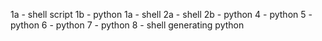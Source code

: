 1a - shell script
1b - python
1a - shell
2a - shell
2b - python
4 - python
5 - python
6 - python
7 - python
8 - shell generating python
